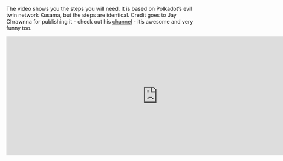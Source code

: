 The video shows you the steps you will need. It is based on Polkadot’s evil twin network Kusama, but the steps are identical. Credit goes to Jay Chrawnna for publishing it - check out his [channel](https://www.youtube.com/playlist?list=PLtyd7v_I7PGkrOymjT8HwD-_x9VP8Tads) - it’s awesome and very funny too.
<iframe width="800" height="315" src="https://www.youtube.com/embed/K_16N6CeJyo" title="Participate in Crowdloans" frameborder="0" allow="accelerometer; clipboard-write; encrypted-media; gyroscope; picture-in-picture" allowfullscreen></iframe>